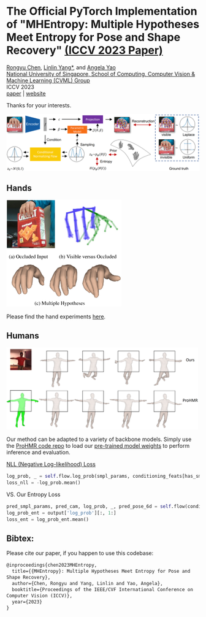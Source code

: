 # The Official PyTorch Implementation of "MHEntropy: Multiple Hypotheses Meet Entropy for Pose and Shape Recovery" [(ICCV 2023 Paper)]()

[Rongyu Chen](https://gloryyrolg.github.io/), [Linlin Yang*](https://mu4yang.com/), and [Angela Yao](https://www.comp.nus.edu.sg/~ayao/)<br>
[National University of Singapore, School of Computing, Computer Vision & Machine Learning (CVML) Group](https://cvml.comp.nus.edu.sg/)<br>
ICCV 2023<br>
[paper](https://openaccess.thecvf.com/content/ICCV2023/papers/Chen_MHEntropy_Entropy_Meets_Multiple_Hypotheses_for_Pose_and_Shape_Recovery_ICCV_2023_paper.pdf) | [website](https://gloryyrolg.github.io/MHEntropy/)

Thanks for your interests.

[<img src="./assets/framework.png" width="800"/>]()

## Hands

[<img src="./assets/teaser.png" width="300"/>]()

Please find the hand experiments [here](https://github.com/GloryyrolG/MHEntropy/blob/master/hand/README.md).

## Humans

[<img src="./assets/humans.png" width="500"/>]()

Our method can be adapted to a variety of backbone models. Simply use the [ProHMR code repo](https://github.com/nkolot/ProHMR/tree/master) to load our [pre-trained model weights](https://drive.google.com/file/d/19gaxHvpTB5f6ojYECSc8uXXdLtghTxGC/view?usp=sharing) to perform inference and evaluation.

[NLL (Negative Log-likelihood) Loss](https://github.com/nkolot/ProHMR/blob/3b1a9926f97ba1c77f1cb97151da2a59d2f16d11/prohmr/models/prohmr.py#L236)
```python
log_prob, _ = self.flow.log_prob(smpl_params, conditioning_feats[has_smpl_params])
loss_nll = -log_prob.mean()
```
VS. Our Entropy Loss
```python
pred_smpl_params, pred_cam, log_prob, _, pred_pose_6d = self.flow(conditioning_feats, num_samples=num_samples-1)
log_prob_ent = output['log_prob'][:, 1:]
loss_ent = log_prob_ent.mean()
```

## Bibtex:
Please cite our paper, if you happen to use this codebase:

```
@inproceedings{chen2023MHEntropy,
  title={{MHEntropy}: Multiple Hypotheses Meet Entropy for Pose and Shape Recovery},
  author={Chen, Rongyu and Yang, Linlin and Yao, Angela},
  booktitle={Proceedings of the IEEE/CVF International Conference on Computer Vision (ICCV)},
  year={2023}
}
```
